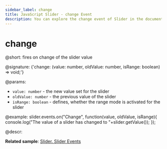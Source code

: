 ```yaml
---
sidebar_label: change
title: JavaScript Slider - change Event 
description: You can explore the change event of Slider in the documentation of the DHTMLX JavaScript UI library. Browse developer guides and API reference, try out code examples and live demos, and download a free 30-day evaluation version of DHTMLX Suite 7.
---
```


# change

@short: fires on change of the slider value

@signature: {'change: (value: number, oldValue: number, isRange: boolean) => void;'}

@params:
- `value: number` - the new value set for the slider
- `oldValue: number` - the previous value of the slider
- `isRange: boolean` - defines, whether the range mode is activated for the slider

@example:
slider.events.on("Change", function(value, oldValue, isRange){
    console.log("The value of a slider has changed to "+slider.getValue());
});

@descr:

**Related sample**: [Slider. Slider Events](https://snippet.dhtmlx.com/sc7ov54z)
